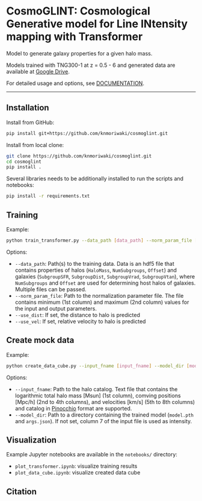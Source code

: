 # CosmoGLINT: Cosmological Generative model for Line INtensity mapping with Transformer

Model to generate galaxy properties for a given halo mass.

Models trained with TNG300-1 at z = 0.5 - 6 and generated data are available at [Google Drive](https://drive.google.com/drive/folders/1IFje9tNRf4Dr3NufqzlDdGMFTEDpsm35?usp=share_link).

For detailed usage and options, see [DOCUMENTATION](./DOCUMENTATION.md).

---

## Installation

Install from GitHub:

```bash
pip install git+https://github.com/knmoriwaki/cosmoglint.git
```

Install from local clone:

```bash
git clone https://github.com/knmoriwaki/cosmoglint.git
cd cosmoglint
pip install .
```

Several libraries needs to be additionally installed to run the scripts and notebooks:
```bash
pip install -r requirements.txt
```

## Training 

Example:
```bash
python train_transformer.py --data_path [data_path] --norm_param_file [norm_param_file] --use_dist --use_vel
```

Options:
- `--data_path`: Path(s) to the training data. Data is an hdf5 file that contains properties of halos (`HaloMass`, `NumSubgroups`, `Offset`) and galaxies (`SubgroupSFR`, `SubgroupDist`, `SubgroupVrad`, `SubgroupVtan`), where `NumSubgroups` and `Offset` are used for determining host halos of galaxies. Multiple files can be passed.
- `--norm_param_file`: Path to the normalization parameter file. The file contains minimum (1st column) and maximum (2nd column) values for the input and output parameters.
- `--use_dist`: If set, the distance to halo is predicted
- `--use_vel`: If set, relative velocity to halo is predicted

## Create mock data

Example:
```bash
python create_data_cube.py --input_fname [input_fname] --model_dir [model_dir] 
```

Options:
- `--input_fname`: Path to the halo catalog. Text file that contains the logarithmic total halo mass [Msun] (1st column), comving positions [Mpc/h] (2nd to 4th columns), and velocities [km/s] (5th to 8th columns) and catalog in [Pinocchio](https://github.com/pigimonaco/Pinocchio) format are supported.
- `--model_dir`: Path to a directory containing the trained model (`model.pth` and `args.json`). If not set, column 7 of the input file is used as intensity.

## Visualization

Example Jupyter notebooks are available in the `notebooks/` directory:

- `plot_transformer.ipynb`: visualize training results
- `plot_data_cube.ipynb`: visualize created data cube


## Citation

